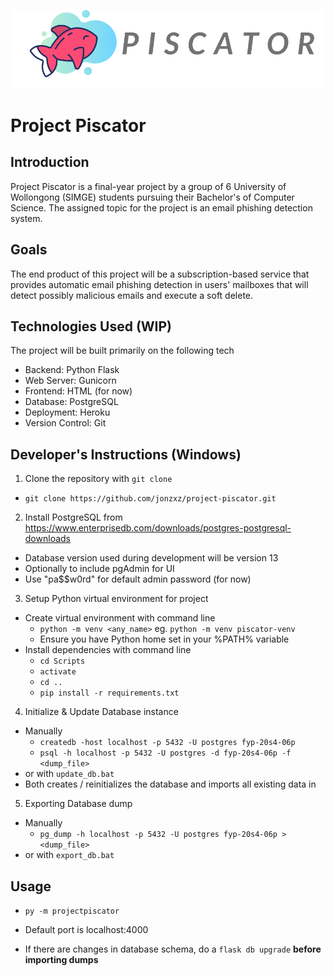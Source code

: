 ![logo](./pictures/piscator_logo.png)
# Project Piscator

## Introduction
Project Piscator is a final-year project by a group of 6 University of
Wollongong (SIMGE) students pursuing their Bachelor's of Computer Science.
The assigned topic for the project is an email phishing detection system.

## Goals
The end product of this project will be a subscription-based service that provides
automatic email phishing detection in users' mailboxes that will detect possibly
malicious emails and execute a soft delete.

## Technologies Used (WIP)
The project will be built primarily on the following tech
- Backend: Python Flask
- Web Server: Gunicorn
- Frontend: HTML (for now)
- Database: PostgreSQL
- Deployment: Heroku
- Version Control: Git

## Developer's Instructions (Windows)
1. Clone the repository with `git clone`
  - `git clone https://github.com/jonzxz/project-piscator.git`
2. Install PostgreSQL from https://www.enterprisedb.com/downloads/postgres-postgresql-downloads
  - Database version used during development will be version 13
  - Optionally to include pgAdmin for UI
  - Use "pa$$w0rd" for default admin password (for now)
3. Setup Python virtual environment for project
  - Create virtual environment with command line
    - `python -m venv <any_name>` eg. `python -m venv piscator-venv`
    - Ensure you have Python home set in your %PATH% variable
  - Install dependencies with command line
    - `cd Scripts`
    - `activate`
    - `cd ..`
    - `pip install -r requirements.txt`
4. Initialize & Update Database instance
  - Manually
    - `createdb -host localhost -p 5432 -U postgres fyp-20s4-06p`
    - `psql -h localhost -p 5432 -U postgres -d fyp-20s4-06p -f <dump_file>`
  - or with `update_db.bat`
  - Both creates / reinitializes the database and imports all existing data in

5. Exporting Database dump
  - Manually
    - `pg_dump -h localhost -p 5432 -U postgres fyp-20s4-06p > <dump_file>`
  - or with `export_db.bat`


## Usage
- `py -m projectpiscator`
- Default port is localhost:4000

- If there are changes in database schema, do a `flask db upgrade` <b>before importing dumps</b>
